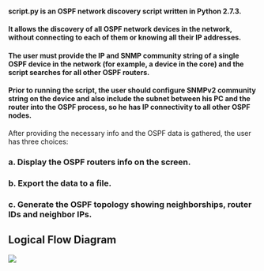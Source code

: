 #### script.py is an OSPF network discovery script written in Python 2.7.3.
#### It allows the discovery of all OSPF network devices in the network, without connecting to each of them or knowing all their IP addresses. 
#### The user must provide the IP and SNMP community string of a single OSPF device in the network (for example, a device in the core) and the script searches for all other OSPF routers. 
#### Prior to running the script, the user should configure SNMPv2 community string on the device and also include the subnet between his PC and the router into the OSPF process, so he has IP connectivity to all other OSPF nodes.

After providing the necessary info and the OSPF data is gathered, the user has three choices: 


### a. Display the OSPF routers info on the screen.
### b. Export the data to a file. 
### c. Generate the OSPF topology showing neighborships, router IDs and neighbor IPs.

## Logical Flow Diagram

![](https://i.ibb.co/Fn86j1s/3-APPLI-1-1-1.jpg)